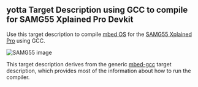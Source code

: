 ## yotta Target Description using GCC to compile for SAMG55 Xplained Pro Devkit

Use this target description to compile [mbed
OS](http://www.mbed.com/en/development/software/mbed-os/) for the [SAMG55 Xplained Pro](http://www.atmel.com/tools/ATSAMG55-XPRO.aspx)
using GCC.

![SAMG55 image](http://www.atmel.com/Images/SAMG55-XPRO_angled.jpg)

This target description derives from the generic
[mbed-gcc](https://github.com/ARMmbed/target-mbed-gcc) target description,
which provides most of the information about how to run the compiler.

